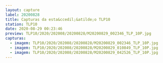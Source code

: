 ```yaml
---
layout: capture
label: 20200828
title: Capturas da esta&ccedil;&atilde;o TLP10
station: TLP10
date: 2020-08-29 00:23:46
preview: TLP10/2020/202008/20200828/M20200829_002346_TLP_10P.jpg
capturas:
  - imagem: TLP10/2020/202008/20200828/M20200829_002346_TLP_10P.jpg
  - imagem: TLP10/2020/202008/20200828/M20200829_010849_TLP_10P.jpg
  - imagem: TLP10/2020/202008/20200828/M20200829_042526_TLP_10P.jpg
---
```

